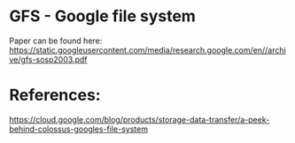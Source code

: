 # GFS - Google file system
Paper can be found here: https://static.googleusercontent.com/media/research.google.com/en//archive/gfs-sosp2003.pdf

# References:
https://cloud.google.com/blog/products/storage-data-transfer/a-peek-behind-colossus-googles-file-system